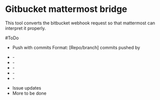 # Gitbucket mattermost bridge
This tool converts the bitbucket webhook request so that mattermost can interpret it properly.

#ToDo
- Push with commits
Format:
[Repo/branch] <n> commits pushed by <user>
* <commit hash> <commit message> - <user>
* <commit hash> <commit message> - <user>
* <commit hash> <commit message> - <user>
* <commit hash> <commit message> - <user>
* <commit hash> <commit message> - <user>
- Issue updates
- More to be done
